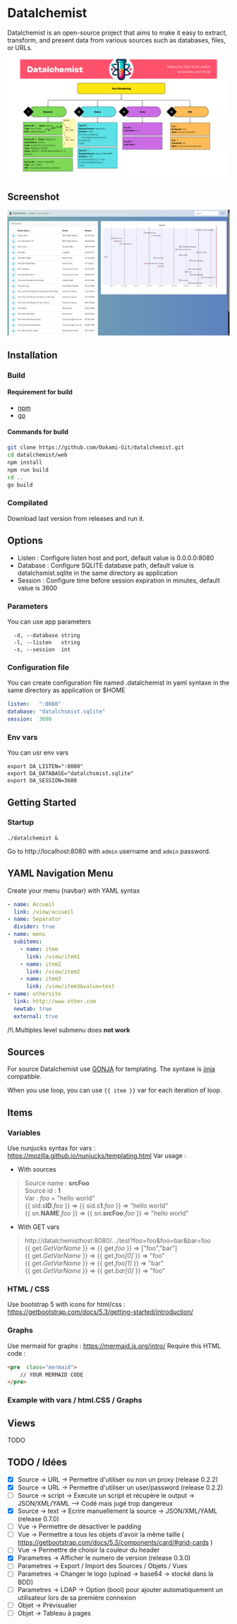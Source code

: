 # Datalchemist
Datalchemist is an open-source project that aims to make it easy to extract, transform, and present data from various sources such as databases, files, or URLs.
![datalchemist](Datalchemist.png)
## Screenshot
![datalchemistScreenshot](screenshot.jpg)
## Installation
### Build
#### Requirement for build
- [npm](https://nodejs.org/en/download)
- [go](https://go.dev/dl/)
#### Commands for build
```bash
git clone https://github.com/Ookami-Git/datalchemist.git
cd datalchemist/web
npm install
npm run build
cd ..
go build
```
### Compilated
Download last version from releases and run it.
## Options
- Listen : Configure listen host and port, default value is 0.0.0.0:8080
- Database : Configure SQLITE database path, default value is datalchsmist.sqlite in the same directory as application
- Session : Configure time before session expiration in minutes, default value is 3600
### Parameters
You can use app parameters
```shell
  -d, --database string
  -l, --listen   string
  -s, --session  int
```
### Configuration file
You can create configuration file named .datalchemist in yaml syntaxe in the same directory as application or $HOME
```yaml
listen:   ":8080"
database: "datalchsmist.sqlite"
session:  3600
```
### Env vars
You can usr env vars
```shell
export DA_LISTEN=":8080"
export DA_DATABASE="datalchsmist.sqlite"
export DA_SESSION=3600
```
## Getting Started
### Startup
```shell
./datalchemist &
```
Go to http://localhost:8080 with ```admin``` username and ```admin``` password.
## YAML Navigation Menu
Create your menu (navbar) with YAML syntax
```yaml
- name: Accueil
  link: /view/accueil
- name: Separator
  divider: true
- name: menu
  subitems:
    - name: item
      link: /view/item1
    - name: item2
      link: /view/item2
    - name: item3
      link: /view/item3&value=test
- name: othersite
  link: http://www.other.com
  newtab: true
  external: true
```
/!\ Multiples level submenu does **not work**
## Sources
For source Datalchemist use [GONJA](https://pkg.go.dev/github.com/noirbizarre/gonja) for templating. The syntaxe is [jinja](https://jinja.palletsprojects.com/en/) compatible.

When you use loop, you can use ```{{ item }}``` var for each iteration of loop.
## Items
### Variables
Use nunjucks syntax for vars : https://mozilla.github.io/nunjucks/templating.html
Var usage :
- With sources
>Source name : **srcFoo**  
Source id : **1**  
Var : *foo* = "hello world"  
{{ sid.s**ID**.*foo* }} => {{ sid.s**1**.*foo* }} => "hello world"  
{{ sn.**NAME**.*foo* }} => {{ sn.**srcFoo**.*foo* }} => "hello world"

- With GET vars
>http://datalchemisthost:8080/.../test?foo=foo&foo=bar&bar=foo  
{{ get.*GetVarName* }} => {{ get.*foo* }} => ["foo","bar"]  
{{ get.*GetVarName* }} => {{ get.*foo[0]* }} => "foo"  
{{ get.*GetVarName* }} => {{ get.*foo[1]* }} => "bar"  
{{ get.*GetVarName* }} => {{ get.*bar[0]* }} => "foo"

### HTML / CSS
Use bootstrap 5 with icons for html/css : https://getbootstrap.com/docs/5.3/getting-started/introduction/

### Graphs
Use mermaid for graphs : https://mermaid.js.org/intro/
Require this HTML code :
```html
<pre  class="mermaid">
	// YOUR MERMAID CODE
</pre>
```
### Example with vars / html.CSS / Graphs
## Views
TODO

## TODO / Idées
- [X] Source -> URL -> Permettre d'utiliser ou non un proxy (release 0.2.2)
- [X] Source -> URL -> Permettre d'utiliser un user/password (release 0.2.2)
- [ ] Source -> script -> Execute un script et récupère le output -> JSON/XML/YAML --> Codé mais jugé trop dangereux
- [X] Source -> text -> Ecrire manuellement la source -> JSON/XML/YAML (release 0.7.0)
- [ ] Vue -> Permettre de désactiver le padding
- [ ] Vue -> Permettre a tous les objets d'avoir la même taille ( https://getbootstrap.com/docs/5.3/components/card/#grid-cards )
- [ ] Vue -> Permettre de choisir la couleur du header
- [X] Parametres -> Afficher le numero de version (release 0.3.0)
- [ ] Parametres -> Export / Import des Sources / Objets / Vues
- [ ] Parametres -> Changer le logo (upload -> base64 -> stocké dans la BDD)
- [ ] Parametres -> LDAP -> Option (bool) pour ajouter automatiquement un utilisateur lors de sa première connexion
- [ ] Objet -> Prévisualier
- [ ] Objet -> Tableau à pages